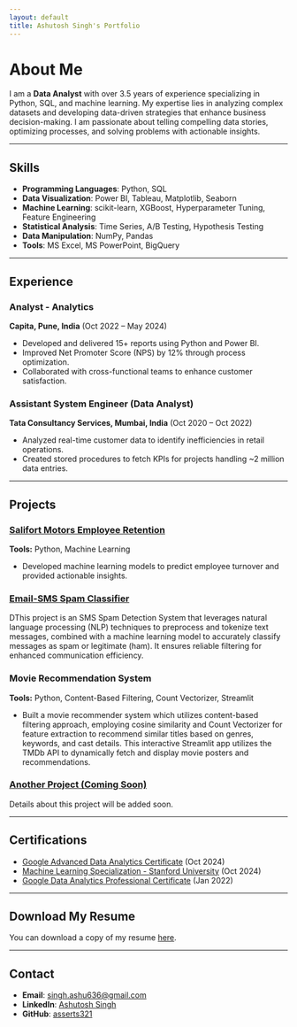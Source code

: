 ```yaml
---
layout: default
title: Ashutosh Singh's Portfolio
---
```


# About Me

I am a **Data Analyst** with over 3.5 years of experience specializing in Python, SQL, and machine learning. My expertise lies in analyzing complex datasets and developing data-driven strategies that enhance business decision-making. I am passionate about telling compelling data stories, optimizing processes, and solving problems with actionable insights.

---

## Skills
- **Programming Languages**: Python, SQL
- **Data Visualization**: Power BI, Tableau, Matplotlib, Seaborn
- **Machine Learning**: scikit-learn, XGBoost, Hyperparameter Tuning, Feature Engineering
- **Statistical Analysis**: Time Series, A/B Testing, Hypothesis Testing
- **Data Manipulation**: NumPy, Pandas
- **Tools**: MS Excel, MS PowerPoint, BigQuery

---

## Experience

<div class="card-container">
  <div class="card">
    <h3>Analyst - Analytics</h3>
    <p><strong>Capita, Pune, India</strong> (Oct 2022 – May 2024)</p>
    <ul>
      <li>Developed and delivered 15+ reports using Python and Power BI.</li>
      <li>Improved Net Promoter Score (NPS) by 12% through process optimization.</li>
      <li>Collaborated with cross-functional teams to enhance customer satisfaction.</li>
    </ul>
  </div>

  <div class="card">
    <h3>Assistant System Engineer (Data Analyst)</h3>
    <p><strong>Tata Consultancy Services, Mumbai, India</strong> (Oct 2020 – Oct 2022)</p>
    <ul>
      <li>Analyzed real-time customer data to identify inefficiencies in retail operations.</li>
      <li>Created stored procedures to fetch KPIs for projects handling ~2 million data entries.</li>
    </ul>
  </div>
</div>

---

## Projects

<div class="card-container">
  <div class="card">
    <h3><a href="https://github.com/asserts321/Ashutosh_projects/blob/b6a6fab12d0cbf08c03d1536d1c6fcb1b179c643/Salifort%20motors/Emoyee%20retention%20project/Salifort%20motors%20project.ipynb">Salifort Motors Employee Retention</a></h3>
    <p><strong>Tools:</strong> Python, Machine Learning</p>
    <ul>
      <li>Developed machine learning models to predict employee turnover and provided actionable insights.</li>
    </ul>
  </div>

  <div class="card">
    <h3><a href="https://email-sms-spam-classification-x6w0.onrender.com/">Email-SMS Spam Classifier</a></h3>
    <p>DThis project is an SMS Spam Detection System that leverages natural language processing (NLP) techniques to preprocess and tokenize text messages, combined with a machine learning model to accurately classify messages as spam or legitimate (ham). It ensures reliable filtering for enhanced communication efficiency.</p>
  </div>
  
  <div class="card">
    <h3>Movie Recommendation System</h3>
    <p><strong>Tools:</strong> Python, Content-Based Filtering, Count Vectorizer, Streamlit</p>
    <ul>
      <li>Built a movie recommender system which utilizes content-based filtering approach, employing cosine similarity and Count Vectorizer for feature extraction to recommend similar titles based on genres, keywords, and cast details. This interactive Streamlit app utilizes the TMDb API to dynamically fetch and display movie posters and recommendations.</li>
    </ul>
  </div>



  <div class="card">
    <h3><a href="#">Another Project (Coming Soon)</a></h3>
    <p>Details about this project will be added soon.</p>
  </div>
</div>

---

## Certifications
- [Google Advanced Data Analytics Certificate](https://www.credly.com/badges/01b08acb-af83-4e86-8df5-b71a01383f87/public_url) (Oct 2024)
- [Machine Learning Specialization - Stanford University](https://coursera.org/share/81f236fad9f2f7349da5eea50c11719f) (Oct 2024)
- [Google Data Analytics Professional Certificate](https://www.credly.com/badges/3be09257-1e41-4b1a-a47b-7ffcd4606cf5/public_url) (Jan 2022)

---

## Download My Resume
You can download a copy of my resume [here](Ashutosh_resume.pdf).

---

## Contact
- **Email**: [singh.ashu636@gmail.com](mailto:singh.ashu636@gmail.com)
- **LinkedIn**: [Ashutosh Singh](https://www.linkedin.com/in/ashutosh-singh-745779188)
- **GitHub**: [asserts321](https://github.com/asserts321)
